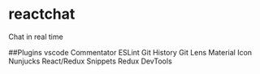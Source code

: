 # reactchat
Chat in real time

##Plugins vscode
Commentator
ESLint
Git History
Git Lens
Material Icon
Nunjucks
React/Redux Snippets
Redux DevTools